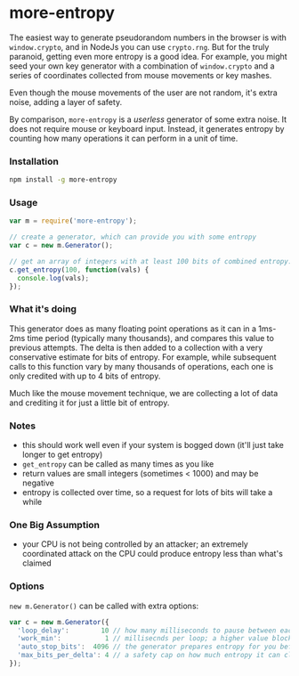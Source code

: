 more-entropy
=======

The easiest way to generate pseudorandom numbers in the browser is with `window.crypto`, and in NodeJs you can use `crypto.rng`. 
But for the truly paranoid, getting even more entropy is a good idea. For example, you might seed your own key generator with a combination
of `window.crypto` and a series of coordinates collected from mouse movements or key mashes.

Even though the mouse movements of the user are not random, it's extra noise, adding a layer of safety.

By comparison, `more-entropy` is a *userless* generator of some extra noise. It does not require mouse or keyboard input. Instead, 
it generates entropy by counting how many operations it can perform in a unit of time.

### Installation

```bash
npm install -g more-entropy
```

### Usage

```javascript
var m = require('more-entropy');

// create a generator, which can provide you with some entropy
var c = new m.Generator();

// get an array of integers with at least 100 bits of combined entropy:
c.get_entropy(100, function(vals) {
  console.log(vals);
});

```

### What it's doing

This generator does as many floating point operations as it can in a 1ms-2ms time period (typically many thousands), and compares this value to previous attempts.
The delta is then added to a collection with a very conservative estimate for bits of entropy. For example, while subsequent calls to this
function vary by many thousands of operations, each one is only credited with up to 4 bits of entropy.

Much like the mouse movement technique, we are collecting a lot of data and crediting it for just a little bit of entropy.

### Notes

 * this should work well even if your system is bogged down (it'll just take longer to get entropy)
 * `get_entropy` can be called as many times as you like
 * return values are small integers (sometimes < 1000) and may be negative
 * entropy is collected over time, so a request for lots of bits will take a while

### One Big Assumption

 * your CPU is not being controlled by an attacker; an extremely coordinated attack on the CPU could produce entropy less than what's claimed

### Options

`new m.Generator()` can be called with extra options:

```javascript
var c = new m.Generator({
  'loop_delay':        10 // how many milliseconds to pause between each operation loop. A lower value will generate entropy faster, but will also be harder on the CPU
  'work_min':           1 // millisecnds per loop; a higher value blocks the CPU more, so 1 is recommended
  'auto_stop_bits':  4096 // the generator prepares entropy for you before you request it; if it reaches this much unclaimed entropy it will stop working
  'max_bits_per_delta': 4 // a safety cap on how much entropy it can claim per value; 4 (default) is very conservative. a larger value will allow faster entropy generation
});
```
